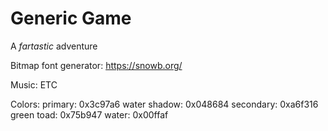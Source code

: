 
# Generic Game

A *fartastic* adventure

Bitmap font generator:
https://snowb.org/

Music: ETC

Colors:
primary: 0x3c97a6 water
shadow: 0x048684
secondary: 0xa6f316  green
 toad: 0x75b947
 water: 0x00ffaf
